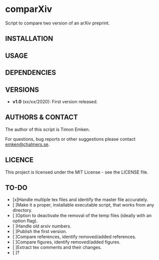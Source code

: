 # comparXiv 
Script to compare two version of an arXiv preprint.

## INSTALLATION

## USAGE

## DEPENDENCIES

## VERSIONS

- **v1.0** (xx/xx/2020): First version released.

## AUTHORS & CONTACT

The author of this script is Timon Emken.

For questions, bug reports or other suggestions please contact [emken@chalmers.se](mailto:emken@chalmers.se).


## LICENCE

This project is licensed under the MIT License - see the LICENSE file.

## TO-DO

- [x]Handle multiple tex files and identify the master file accurately.
- [ ]Make it a proper, installable executable script, that works from any directory.
- [ ]Option to deactivate the removal of the temp files (ideally with an option flag).
- [ ]Handle old arxiv numbers.
- [ ]Publish the first version.
- [ ]Compare references, identify removed/added references.
- [ ]Compare figures, identify removed/added figures.
- [ ]Extract tex comments and their changes.
- [ ]?